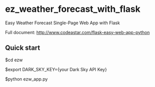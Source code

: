 # ez_weather_forecast_with_flask
Easy Weather Forecast Single-Page Web App with Flask

Full document: 
http://www.codeastar.com/flask-easy-web-app-python

## Quick start
$cd ezw

$export DARK_SKY_KEY={your Dark Sky API Key}

$python ezw_app.py  
